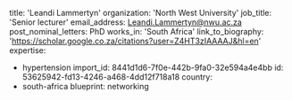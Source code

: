 title: 'Leandi Lammertyn'
organization: 'North West University'
job_title: 'Senior lecturer'
email_address: Leandi.Lammertyn@nwu.ac.za
post_nominal_letters: PhD
works_in: 'South Africa'
link_to_biography: 'https://scholar.google.co.za/citations?user=Z4HT3zIAAAAJ&hl=en'
expertise:
  - hypertension
import_id: 8441d1d6-7f0e-442b-9fa0-32e594a4e4bb
id: 53625942-fd13-4246-a468-4dd12f718a18
country:
  - south-africa
blueprint: networking
